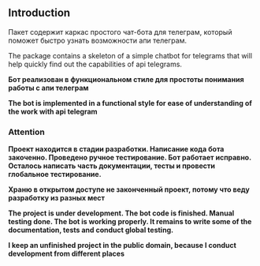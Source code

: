 ## Introduction

Пакет содержит каркас простого чат-бота для телеграм, который поможет
быстро узнать возможности апи телеграм.

The package contains a skeleton of a simple chatbot for telegrams that will help
quickly find out the capabilities of api telegrams.

**Бот реализован в функциональном стиле для простоты понимания работы
с апи телеграм**

**The bot is implemented in a functional style for ease of understanding 
of the work with api telegram**

### Attention

**Проект находится в стадии разработки. Написание кода бота закоченно. 
Проведено ручное тестирование. Бот работает исправно. Осталось написать 
часть документации, тесты и провести глобальное тестирование.**

**Храню в открытом доступе не законченный проект, потому что веду 
разработку из разных мест**

**The project is under development. The bot code is finished. 
Manual testing done. The bot is working properly. It remains 
to write some of the documentation, tests and conduct global testing.**

**I keep an unfinished project in the public domain, because I conduct
development from different places**